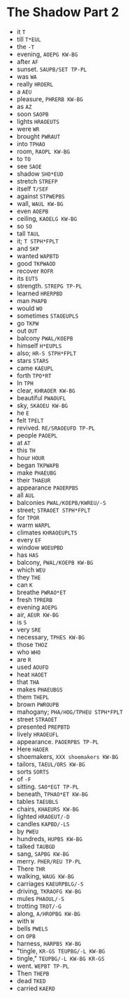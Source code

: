 # The Shadow Part 2

* it `T`
* till `T*EUL`
* the `-T`
* evening, `AOEPG KW-BG`
* after `AF`
* sunset. `SAUPB/SET TP-PL`
* was `WA`
* really `HROERL`
* a `AEU`
* pleasure, `PHRERB KW-BG`
* as `AZ`
* soon `SAOPB`
* lights `HRAOEUTS`
* were `WR`
* brought `PWRAUT`
* into `TPHAO`
* room, `RAOPL KW-BG`
* to `TO`
* see `SAOE`
* shadow `SHO*EUD`
* stretch `STREFP`
* itself `T/SEF`
* against `STPWEPBS`
* wall, `WAUL KW-BG`
* even `AOEPB`
* ceiling, `KAOELG KW-BG`
* so `SO`
* tall `TAUL`
* it; `T STPH*FPLT`
* and `SKP`
* wanted `WAPBTD`
* good `TKPWAOD`
* recover `ROFR`
* its `EUTS`
* strength. `STREPG TP-PL`
* learned `HRERPBD`
* man `PHAPB`
* would `WO`
* sometimes `STAOEUPLS`
* go `TKPW`
* out `OUT`
* balcony `PWAL/KOEPB`
* himself `H*EUPLS`
* also; `HR-S STPH*FPLT`
* stars `STARS`
* came `KAEUPL`
* forth `TPO*RT`
* In `TPH`
* clear, `KHRAOER KW-BG`
* beautiful `PWAOUFL`
* sky, `SKAOEU KW-BG`
* he `E`
* felt `TPELT`
* revived. `RE/SRAOEUFD TP-PL`
* people `PAOEPL`
* at `AT`
* this `TH`
* hour `HOUR`
* began `TKPWAPB`
* make `PHAEUBG`
* their `THAEUR`
* appearance `PAOERPBS`
* all `AUL`
* balconies `PWAL/KOEPB/KWREU/-S`
* street; `STRAOET STPH*FPLT`
* for `TPOR`
* warm `WARPL`
* climates `KHRAOEUPLTS`
* every `EF`
* window `WOEUPBD`
* has `HAS`
* balcony, `PWAL/KOEPB KW-BG`
* which `WEU`
* they `THE`
* can `K`
* breathe `PWRAO*ET`
* fresh `TPRERB`
* evening `AOEPG`
* air, `AEUR KW-BG`
* is `S`
* very `SRE`
* necessary, `TPHES KW-BG`
* those `THOZ`
* who `WHO`
* are `R`
* used `AOUFD`
* heat `HAOET`
* that `THA`
* makes `PHAEUBGS`
* them `THEPL`
* brown `PWROUPB`
* mahogany; `PHA/HOG/TPHEU STPH*FPLT`
* street `STRAOET`
* presented `PREPBTD`
* lively `HRAOEUFL`
* appearance. `PAOERPBS TP-PL`
* Here `HAOER`
* shoemakers, `XXX shoemakers KW-BG`
* tailors, `TAEUL/ORS KW-BG`
* sorts `SORTS`
* of `-F`
* sitting. `SAO*EGT TP-PL`
* beneath, `TPHAO*ET KW-BG`
* tables `TAEUBLS`
* chairs, `KHAEURS KW-BG`
* lighted `HRAOEUT/-D`
* candles `KAPBD/-LS`
* by `PWEU`
* hundreds, `HUPBS KW-BG`
* talked `TAUBGD`
* sang, `SAPBG KW-BG`
* merry. `PHER/REU TP-PL`
* There `THR`
* walking, `WAUG KW-BG`
* carriages `KAEURPBLG/-S`
* driving, `TKRAOFG KW-BG`
* mules `PHAOUL/-S`
* trotting `TROT/-G`
* along, `A/HROPBG KW-BG`
* with `W`
* bells `PWELS`
* on `OPB`
* harness, `HARPBS KW-BG`
* "tingle, `KR-GS TEUPBG/-L KW-BG`
* tingle," `TEUPBG/-L KW-BG KR-GS`
* went. `WEPBT TP-PL`
* Then `THEPB`
* dead `TKED`
* carried `KAERD`
